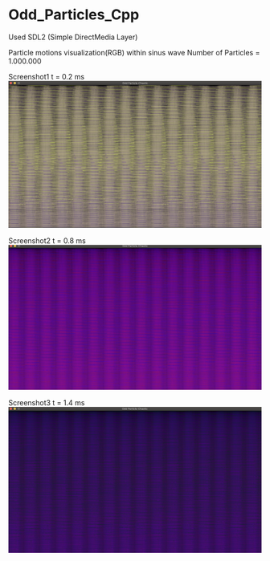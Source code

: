 # Odd_Particles_Cpp
Used SDL2 (Simple DirectMedia Layer)

Particle motions visualization(RGB) within sinus wave 
Number of Particles = 1.000.000 

Screenshot1 t = 0.2 ms
![Alt text](https://github.com/sanoguzhan/Odd_Particles/blob/master/pic1_.png?raw=true "Screenshot1 t = 0.2 ms")

Screenshot2 t = 0.8 ms
![Alt text](https://github.com/sanoguzhan/Odd_Particles/blob/master/pic2_.png?raw=true "Screenshot2 t = 0.6 ms")

Screenshot3 t = 1.4 ms
![Alt text](https://github.com/sanoguzhan/Odd_Particles/blob/master/pic3_.png?raw=true "Screenshot2 t = 0.6 ms")



